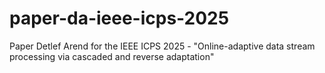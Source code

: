 # paper-da-ieee-icps-2025
Paper Detlef Arend for the IEEE ICPS 2025 - "Online-adaptive data stream processing via cascaded and reverse adaptation"
